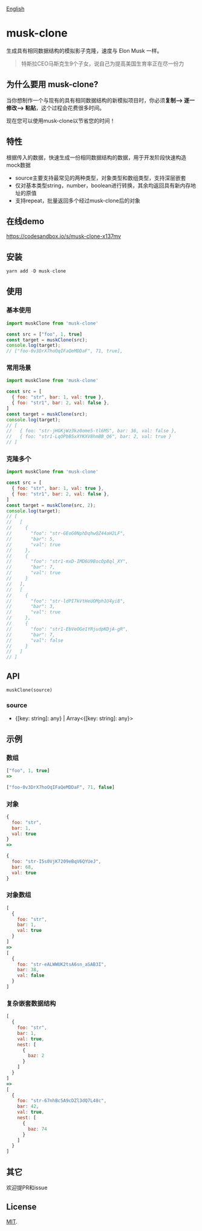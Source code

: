 [English](./README.md)

# musk-clone
生成具有相同数据结构的模拟影子克隆，速度与 Elon Musk 一样。
>特斯拉CEO马斯克生9个子女，说自己为提高美国生育率正在尽一份力

## 为什么要用 musk-clone?
当你想制作一个与现有的具有相同数据结构的新模拟项目时，你必须**复制--> 逐一修改--> 粘贴**，这个过程会花费很多时间。

现在您可以使用musk-clone以节省您的时间！

## 特性
根据传入的数据，快速生成一份相同数据结构的数据，用于开发阶段快速构造mock数据

- source主要支持最常见的两种类型，对象类型和数组类型，支持深层嵌套
- 仅对基本类型string，number，boolean进行转换，其余均返回具有新内存地址的原值
- 支持repeat，批量返回多个经过musk-clone后的对象

## 在线demo
https://codesandbox.io/s/musk-clone-x137mv

## 安装

```js
yarn add -D musk-clone
```

## 使用

### 基本使用
```js
import muskClone from 'musk-clone'

const src = ["foo", 1, true]
const target = muskClone(src);
console.log(target); 
// ["foo-0v3DrX7hoOqIFaQeMDDaF", 71, true],
```

### 常用场景
```js
import muskClone from 'musk-clone'

const src = [
  { foo: "str", bar: 1, val: true },
  { foo: "str1", bar: 2, val: false },
]
const target = muskClone(src);
console.log(target); 
// [
//   { foo: "str-jHGKjWz3kz0ome5-tl6MS", bar: 36, val: false },
//   { foo: "str1-LqOPbB5xXYKXV8hmBB_Q6", bar: 2, val: true }
// ]
```

### 克隆多个
```js
import muskClone from 'musk-clone'

const src = [
  { foo: "str", bar: 1, val: true },
  { foo: "str1", bar: 2, val: false },
]
const target = muskClone(src, 2);
console.log(target); 
// [
//   [
//     {
//       "foo": "str-GEoG0NphDqhwQZ44aH2LF",
//       "bar": 5,
//       "val": true
//     },
//     {
//       "foo": "str1-mxD-IMD6U9BocOp8ql_XY",
//       "bar": 7,
//       "val": true
//     }
//   ],
//   [
//     {
//       "foo": "str-ldPI7kVtHeUOMph1U4yi8",
//       "bar": 3,
//       "val": true
//     },
//     {
//       "foo": "str1-EbVeOGe1YRjudpKDjA-gR",
//       "bar": 7,
//       "val": false
//     }
//   ]
// ]
```

## API
`muskClone(source)`
### source
- {[key: string]: any} | Array<{[key: string]: any}>

## 示例

### 数组
```js
["foo", 1, true]
=>

["foo-0v3DrX7hoOqIFaQeMDDaF", 71, false]
```
### 对象
```js
{ 
  foo: "str", 
  bar: 1, 
  val: true 
}
=>

{
  foo: "str-I5s0VjK7209eBqV6QYUeJ",
  bar: 68,
  val: true
}
```
### 对象数组
```js
[
  { 
    foo: "str", 
    bar: 1, 
    val: true 
  }
]
=>
[
  {
    foo: "str-eALWWUK2tsA6sn_aSAB3I",
    bar: 38,
    val: false
  }
]
```
### 复杂嵌套数据结构
```js
[
  { 
    foo: "str", 
    bar: 1, 
    val: true, 
    nest: [
      { 
        baz: 2 
      }
    ] 
  }
]
=>
[
  {
    foo: "str-67nhBc5A9cDZl3dQ7L48c",
    bar: 42,
    val: true,
    nest: [
      {
        baz: 74
      }
    ]
  }
]

```

## 其它
欢迎提PR和issue
## License

[MIT](LICENSE).

